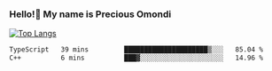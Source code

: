### Hello!👋 My name is Precious Omondi 

[![Top Langs](https://github-readme-stats.vercel.app/api/top-langs/?username=Presho99&langs_count=8&theme=dark)](https://github.com/Presho99/github-readme-stats)



<!--START_SECTION:waka-->

```txt
TypeScript   39 mins         █████████████████████▒░░░   85.04 %
C++          6 mins          ███▓░░░░░░░░░░░░░░░░░░░░░   14.96 %
```

<!--END_SECTION:waka-->

